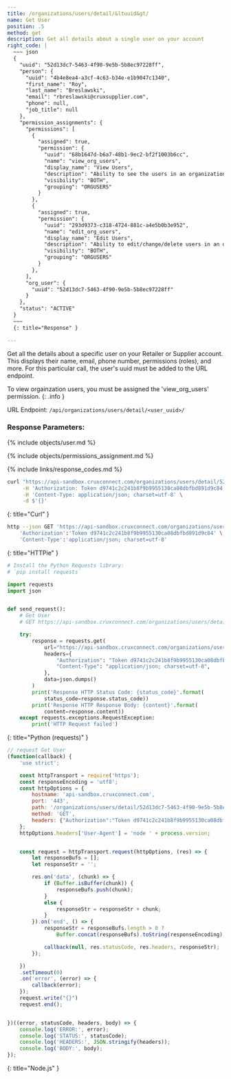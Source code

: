 ```yaml
---
title: /organizations/users/detail/&ltuuid&gt/
name: Get User
position: .5
method: get
description: Get all details about a single user on your account
right_code: |
  ~~~ json
  {
    "uuid": "52d13dc7-5463-4f90-9e5b-5b8ec97228ff",
    "person": {
      "uuid": "4b4e8ea4-a3cf-4c63-b34e-e1b9047c1340",
      "first_name": "Roy",
      "last_name": "Breslawski",
      "email": "rbreslawski@cruxsupplier.com",
      "phone": null,
      "job_title": null
    },
    "permission_assignments": {
      "permissions": [
        {
          "assigned": true,
          "permission": {
            "uuid": "68b1647d-b6a7-48b1-9ec2-bf2f1003b6cc",
            "name": "view_org_users",
            "display_name": "View Users",
            "description": "Ability to see the users in an organization",
            "visibility": "BOTH",
            "grouping": "ORGUSERS"
          }
        },
        {
          "assigned": true,
          "permission": {
            "uuid": "293d9373-c318-4724-881c-a4e5b0b3e952",
            "name": "edit_org_users",
            "display_name": "Edit Users",
            "description": "Ability to edit/change/delete users in an organization",
            "visibility": "BOTH",
            "grouping": "ORGUSERS"
          }
        },
      ],
      "org_user": {
        "uuid": "52d13dc7-5463-4f90-9e5b-5b8ec97228ff"
      }
    },
    "status": "ACTIVE"
  }
  ~~~
  {: title="Response" }

---
```

Get all the details about a specific user on your Retailer or Supplier account. This displays their name, email, phone number, permissions (roles), and more. For this particular call, the user's uuid must be added to the URL endpoint.

To view orgainzation users, you must be assigned the 'view_org_users' permission.
{: .info }

URL Endpoint: `/api/organizations/users/detail/<user_uuid>/`

### Response Parameters:

{% include objects/user.md %}

{% include objects/permissions_assignment.md %}

{% include links/response_codes.md %}


~~~ bash
curl "https://api-sandbox.cruxconnect.com/organizations/users/detail/52d13dc7-5463-4f90-9e5b-5b8ec97228ff/" \
     -H 'Authorization: Token d9741c2c241b8f9b9955130ca08dbfbd891d9c84' \
     -H 'Content-Type: application/json; charset=utf-8' \
     -d $'{}'

~~~
{: title="Curl" }

~~~ bash
http --json GET 'https://api-sandbox.cruxconnect.com/organizations/users/detail/52d13dc7-5463-4f90-9e5b-5b8ec97228ff/' \
    'Authorization':'Token d9741c2c241b8f9b9955130ca08dbfbd891d9c84' \
    'Content-Type':'application/json; charset=utf-8'


~~~
{: title="HTTPie" }

~~~ python
# Install the Python Requests library:
# `pip install requests`

import requests
import json


def send_request():
    # Get User
    # GET https://api-sandbox.cruxconnect.com/organizations/users/detail/52d13dc7-5463-4f90-9e5b-5b8ec97228ff/

    try:
        response = requests.get(
            url="https://api-sandbox.cruxconnect.com/organizations/users/detail/52d13dc7-5463-4f90-9e5b-5b8ec97228ff/",
            headers={
                "Authorization": "Token d9741c2c241b8f9b9955130ca08dbfbd891d9c84",
                "Content-Type": "application/json; charset=utf-8",
            },
            data=json.dumps()
        )
        print('Response HTTP Status Code: {status_code}'.format(
            status_code=response.status_code))
        print('Response HTTP Response Body: {content}'.format(
            content=response.content))
    except requests.exceptions.RequestException:
        print('HTTP Request failed')

~~~
{: title="Python (requests)" }

~~~ javascript
// request Get User
(function(callback) {
    'use strict';

    const httpTransport = require('https');
    const responseEncoding = 'utf8';
    const httpOptions = {
        hostname: 'api-sandbox.cruxconnect.com',
        port: '443',
        path: '/organizations/users/detail/52d13dc7-5463-4f90-9e5b-5b8ec97228ff/',
        method: 'GET',
        headers: {"Authorization":"Token d9741c2c241b8f9b9955130ca08dbfbd891d9c84","Content-Type":"application/json; charset=utf-8"}
    };
    httpOptions.headers['User-Agent'] = 'node ' + process.version;


    const request = httpTransport.request(httpOptions, (res) => {
        let responseBufs = [];
        let responseStr = '';

        res.on('data', (chunk) => {
            if (Buffer.isBuffer(chunk)) {
                responseBufs.push(chunk);
            }
            else {
                responseStr = responseStr + chunk;
            }
        }).on('end', () => {
            responseStr = responseBufs.length > 0 ?
                Buffer.concat(responseBufs).toString(responseEncoding) : responseStr;

            callback(null, res.statusCode, res.headers, responseStr);
        });

    })
    .setTimeout(0)
    .on('error', (error) => {
        callback(error);
    });
    request.write("{}")
    request.end();


})((error, statusCode, headers, body) => {
    console.log('ERROR:', error);
    console.log('STATUS:', statusCode);
    console.log('HEADERS:', JSON.stringify(headers));
    console.log('BODY:', body);
});

~~~
{: title="Node.js" }
